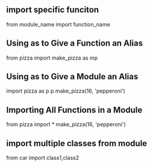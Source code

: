 ## import specific funciton 
from module_name import function_name
## Using as to Give a Function an Alias
from pizza import make_pizza as mp  
## Using as to Give a Module an Alias
import pizza as p
p.make_pizza(16, 'pepperoni')
## Importing All Functions in a Module
from pizza import *
make_pizza(16, 'pepperoni')  
## import multiple classes from module  

from car import class1,class2  
